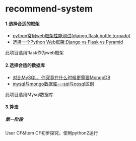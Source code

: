 # recommend-system
#### 1.选择合适的框架
* [python常用web框架性能测试(django,flask,bottle,tornado)](http://blog.csdn.net/jasonwoolf/article/details/48230059)
* [选择一个Python Web框架:Django vs Flask vs Pyramid](http://blog.csdn.net/jasonwoolf/article/details/48229955)

此项目选用flask作为web框架
#### 2.选择合适的数据库
* [对比MySQL，你究竟在什么时候更需要MongoDB](http://www.csdn.net/article/2014-03-06/2818652-when-use-mongodb-rather-mysql)
* [mysql与mongo数据库---sql与nosql区别](http://blog.csdn.net/sanyanpi_hz/article/details/72824269)

此项目选用Mysql数据库
#### 3.算法
#####  第一阶段
User CF&Item CF初步探究，使用python2运行
